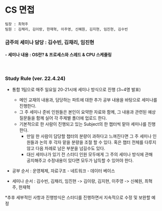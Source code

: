 # CS 면접

```
팀장 : 최혁주
팀원 : 김채리, 김이랑, 한재혁, 이주영, 신혜원, 김지현, 임진현, 김수빈
```



### 금주의 세미나 담당 : 김수빈, 김채리, 임진현

#### - 세미나 내용 : OS란? & 프로세스와 스레드 & CPU 스케줄링 



<br>

### Study Rule (ver. 22.4.24) 

- 통합 1팀으로 매주 일요일 20-21시에 세미나 방식으로 진행 (3~4명 발표)
  - 메인 교재의 내용과, 담당하는 파트에 대한 추가 공부 내용을 바탕으로 세미나를 진행한다.
  - 그 주 세미나 준비 인원들은 본인이 요약한 자료와 함께, 그 내용과 관련된 예상 질문들을 함께 실어 각 주제별 폴더에 업로드 한다.
  - 기본적으로 한 사람이 진행되고 있는 Subject의 한 챕터씩 맡아 세미나를 진행한다. 
    - 만일 한 사람이 담당할 챕터의 분량이 과하다고 느껴진다면 그 주 세미나 인원들과 논의 후 각자 맡을 분량을 조절 할 수 있다. 혹은 챕터 전체를 다루지 않고 다음 차례로 남은 부분을 넘길수도 있다. 
    - 대신 세미나가 있기 전 스터디 인원 모두에게 그 주의 세미나 방식에 관해 공지해주고 수정내용이 있다면 모두가 납득할 수 있어야 한다.
  
  
  
- 공부 순서 : 운영체제, 자료구조 - 네트워크 - 데이터 베이스 

  

- 세미나 순서 : 김수빈, 김채리, 임진현 -> 김이랑, 김지현, 이주영 -> 신혜원, 최혁주, 한재혁

*추후 세부적인 사항과 진행방식은 스터디를 진행하면서 지속적으로 수정 및 보완할 예정

